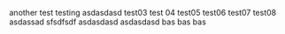 another test
testing
asdasdasd
test03
test 04
test05
test06
test07
test08
asdassad
sfsdfsdf
asdasdasd
asdasdasd
bas
bas
bas
